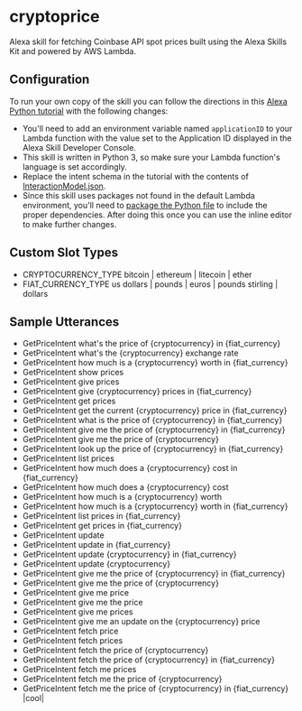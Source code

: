 # cryptoprice
Alexa skill for fetching Coinbase API spot prices built using the Alexa Skills Kit and powered by AWS Lambda.

## Configuration
To run your own copy of the skill you can follow the directions in this [Alexa Python tutorial](https://developer.amazon.com/alexa-skills-kit/alexa-skill-quick-start-tutorial) with the following changes:
		
* You'll need to add an environment variable named `applicationID` to your Lambda function with the value set to the Application ID displayed in the Alexa Skill Developer Console.
* This skill is written in Python 3, so make sure your Lambda function's language is set accordingly.
* Replace the intent schema in the tutorial with the contents of [InteractionModel.json](InteractionModel.json).
* Since this skill uses packages not found in the default Lambda environment, you'll need to [package the Python file](https://docs.aws.amazon.com/lambda/latest/dg/lambda-python-how-to-create-deployment-package.html) to include the proper dependencies. After doing this once you can use the inline editor to make further changes.

## Custom Slot Types

* CRYPTOCURRENCY_TYPE	bitcoin | ethereum | litecoin | ether	 
* FIAT_CURRENCY_TYPE	us dollars | pounds | euros | pounds stirling | dollars

## Sample Utterances

* GetPriceIntent what's the price of {cryptocurrency}  in {fiat_currency}
* GetPriceIntent what's the {cryptocurrency} exchange rate
* GetPriceIntent how much is a {cryptocurrency} worth in {fiat_currency}
* GetPriceIntent show prices
* GetPriceIntent give prices
* GetPriceIntent give {cryptocurrency} prices in {fiat_currency}
* GetPriceIntent get prices
* GetPriceIntent get the current {cryptocurrency} price in {fiat_currency}
* GetPriceIntent what is the price of {cryptocurrency} in {fiat_currency}
* GetPriceIntent give me the price of {cryptocurrency} in {fiat_currency}
* GetPriceIntent give me the price of {cryptocurrency}
* GetPriceIntent look up the price of {cryptocurrency} in {fiat_currency}
* GetPriceIntent list prices
* GetPriceIntent how much does a {cryptocurrency} cost in {fiat_currency}
* GetPriceIntent how much does a {cryptocurrency} cost
* GetPriceIntent how much is a {cryptocurrency} worth
* GetPriceIntent how much is a {cryptocurrency} worth in {fiat_currency}
* GetPriceIntent list prices in {fiat_currency}
* GetPriceIntent get prices in {fiat_currency}
* GetPriceIntent update
* GetPriceIntent update in {fiat_currency}
* GetPriceIntent update {cryptocurrency} in {fiat_currency}
* GetPriceIntent update {cryptocurrency}
* GetPriceIntent give me the price of {cryptocurrency} in {fiat_currency}
* GetPriceIntent give me the price of {cryptocurrency}
* GetPriceIntent give me price
* GetPriceIntent give me the price
* GetPriceIntent give me prices
* GetPriceIntent give me an update on the {cryptocurrency} price
* GetPriceIntent fetch price
* GetPriceIntent fetch prices
* GetPriceIntent fetch the price of {cryptocurrency}
* GetPriceIntent fetch the price of {cryptocurrency} in {fiat_currency}
* GetPriceIntent fetch me prices
* GetPriceIntent fetch me the price of {cryptocurrency}
* GetPriceIntent fetch me the price of {cryptocurrency} in {fiat_currency}
|cool|
